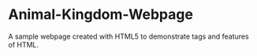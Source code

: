 # Animal-Kingdom-Webpage
A sample webpage created with HTML5 to demonstrate tags and features of HTML.

